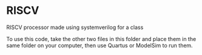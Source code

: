 # RISCV
RISCV processor made using systemverilog for a class

To use this code, take the other two files in this folder and place them in the same folder on your computer, then use Quartus or ModelSim to run them.
